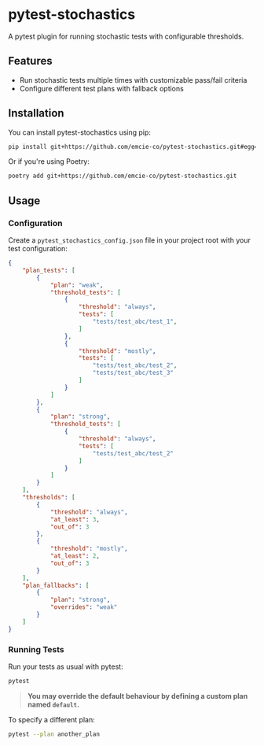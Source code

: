 # pytest-stochastics

A pytest plugin for running stochastic tests with configurable thresholds.

## Features

- Run stochastic tests multiple times with customizable pass/fail criteria
- Configure different test plans with fallback options

## Installation

You can install pytest-stochastics using pip:

```bash
pip install git+https://github.com/emcie-co/pytest-stochastics.git#egg=pytest_stochastics
```

Or if you're using Poetry:

```bash
poetry add git+https://github.com/emcie-co/pytest-stochastics.git
```

## Usage

### Configuration

Create a `pytest_stochastics_config.json` file in your project root with your test configuration:

```json
{
    "plan_tests": [
        {
            "plan": "weak",
            "threshold_tests": [
                {
                    "threshold": "always",
                    "tests": [
                        "tests/test_abc/test_1", 
                    ]
                },
                {
                    "threshold": "mostly",
                    "tests": [
                        "tests/test_abc/test_2",
                        "tests/test_abc/test_3"
                    ]
                }
            ]
        },
        {
            "plan": "strong",
            "threshold_tests": [
                {
                    "threshold": "always",
                    "tests": [
                        "tests/test_abc/test_2"
                    ]
                }
            ]
        }
    ],
    "thresholds": [
        {
            "threshold": "always",
            "at_least": 3,
            "out_of": 3
        },
        {
            "threshold": "mostly",
            "at_least": 2,
            "out_of": 3
        }
    ],
    "plan_fallbacks": [
        {
            "plan": "strong",
            "overrides": "weak"
        }
    ]
}
```

### Running Tests

Run your tests as usual with pytest:

```bash
pytest
```
> **You may override the default behaviour by defining a custom plan named `default`.**

To specify a different plan:

```bash
pytest --plan another_plan
```
